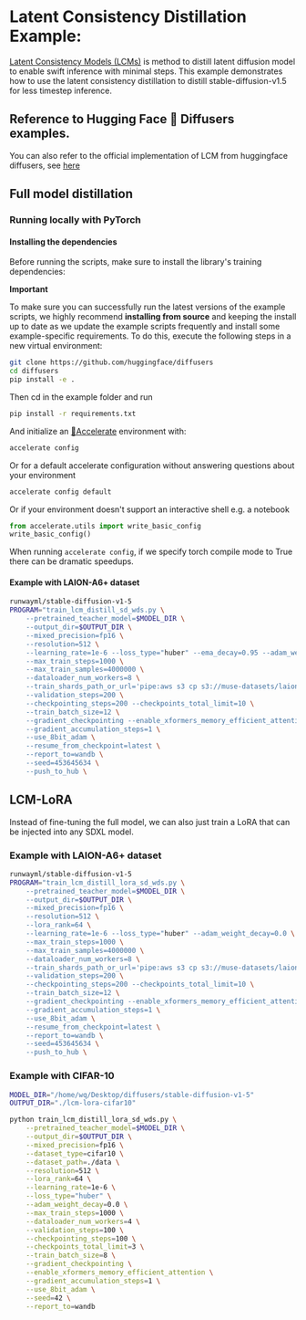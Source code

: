 # Latent Consistency Distillation Example:

[Latent Consistency Models (LCMs)](https://arxiv.org/abs/2310.04378) is method to distill latent diffusion model to enable swift inference with minimal steps. This example demonstrates how to use the latent consistency distillation to distill stable-diffusion-v1.5 for less timestep inference.

## Reference to Hugging Face 🤗 Diffusers examples.

You can also refer to the official implementation of LCM from huggingface diffusers, see [here](https://github.com/huggingface/diffusers/tree/main/examples/consistency_distillation)

## Full model distillation

### Running locally with PyTorch

#### Installing the dependencies

Before running the scripts, make sure to install the library's training dependencies:

**Important**

To make sure you can successfully run the latest versions of the example scripts, we highly recommend **installing from source** and keeping the install up to date as we update the example scripts frequently and install some example-specific requirements. To do this, execute the following steps in a new virtual environment:
```bash
git clone https://github.com/huggingface/diffusers
cd diffusers
pip install -e .
```

Then cd in the example folder and run
```bash
pip install -r requirements.txt
```

And initialize an [🤗Accelerate](https://github.com/huggingface/accelerate/) environment with:

```bash
accelerate config
```

Or for a default accelerate configuration without answering questions about your environment

```bash
accelerate config default
```

Or if your environment doesn't support an interactive shell e.g. a notebook

```python
from accelerate.utils import write_basic_config
write_basic_config()
```

When running `accelerate config`, if we specify torch compile mode to True there can be dramatic speedups.


#### Example with LAION-A6+ dataset

```bash
runwayml/stable-diffusion-v1-5
PROGRAM="train_lcm_distill_sd_wds.py \
    --pretrained_teacher_model=$MODEL_DIR \
    --output_dir=$OUTPUT_DIR \
    --mixed_precision=fp16 \
    --resolution=512 \
    --learning_rate=1e-6 --loss_type="huber" --ema_decay=0.95 --adam_weight_decay=0.0 \
    --max_train_steps=1000 \
    --max_train_samples=4000000 \
    --dataloader_num_workers=8 \
    --train_shards_path_or_url='pipe:aws s3 cp s3://muse-datasets/laion-aesthetic6plus-min512-data/{00000..01210}.tar -' \
    --validation_steps=200 \
    --checkpointing_steps=200 --checkpoints_total_limit=10 \
    --train_batch_size=12 \
    --gradient_checkpointing --enable_xformers_memory_efficient_attention \
    --gradient_accumulation_steps=1 \
    --use_8bit_adam \
    --resume_from_checkpoint=latest \
    --report_to=wandb \
    --seed=453645634 \
    --push_to_hub \
```

## LCM-LoRA

Instead of fine-tuning the full model, we can also just train a LoRA that can be injected into any SDXL model.

### Example with LAION-A6+ dataset
    
```bash
runwayml/stable-diffusion-v1-5
PROGRAM="train_lcm_distill_lora_sd_wds.py \
    --pretrained_teacher_model=$MODEL_DIR \
    --output_dir=$OUTPUT_DIR \
    --mixed_precision=fp16 \
    --resolution=512 \
    --lora_rank=64 \
    --learning_rate=1e-6 --loss_type="huber" --adam_weight_decay=0.0 \
    --max_train_steps=1000 \
    --max_train_samples=4000000 \
    --dataloader_num_workers=8 \
    --train_shards_path_or_url='pipe:aws s3 cp s3://muse-datasets/laion-aesthetic6plus-min512-data/{00000..01210}.tar -' \
    --validation_steps=200 \
    --checkpointing_steps=200 --checkpoints_total_limit=10 \
    --train_batch_size=12 \
    --gradient_checkpointing --enable_xformers_memory_efficient_attention \
    --gradient_accumulation_steps=1 \
    --use_8bit_adam \
    --resume_from_checkpoint=latest \
    --report_to=wandb \
    --seed=453645634 \
    --push_to_hub \
```

### Example with CIFAR-10

```bash
MODEL_DIR="/home/wq/Desktop/diffusers/stable-diffusion-v1-5"
OUTPUT_DIR="./lcm-lora-cifar10"

python train_lcm_distill_lora_sd_wds.py \
    --pretrained_teacher_model=$MODEL_DIR \
    --output_dir=$OUTPUT_DIR \
    --mixed_precision=fp16 \
    --dataset_type=cifar10 \
    --dataset_path=./data \
    --resolution=512 \
    --lora_rank=64 \
    --learning_rate=1e-6 \
    --loss_type="huber" \
    --adam_weight_decay=0.0 \
    --max_train_steps=1000 \
    --dataloader_num_workers=4 \
    --validation_steps=100 \
    --checkpointing_steps=100 \
    --checkpoints_total_limit=3 \
    --train_batch_size=8 \
    --gradient_checkpointing \
    --enable_xformers_memory_efficient_attention \
    --gradient_accumulation_steps=1 \
    --use_8bit_adam \
    --seed=42 \
    --report_to=wandb
```
